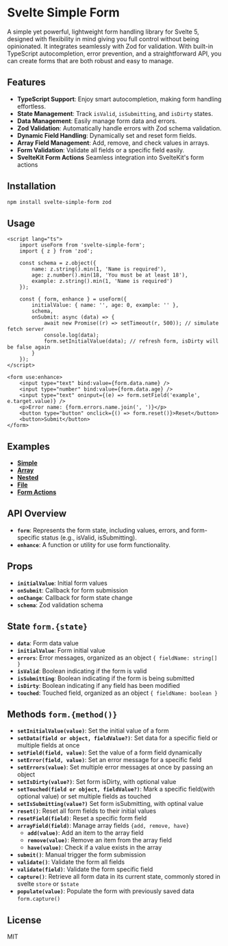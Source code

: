 # Svelte Simple Form

A simple yet powerful, lightweight form handling library for Svelte 5, designed with flexibility in mind giving you full control without being opinionated. It integrates seamlessly with Zod for validation. With built-in TypeScript autocompletion, error prevention, and a straightforward API, you can create forms that are both robust and easy to manage.

## Features

- **TypeScript Support**: Enjoy smart autocompletion, making form handling effortless.
- **State Management**: Track `isValid`, `isSubmitting`, and `isDirty` states.
- **Data Management**: Easily manage form data and errors.
- **Zod Validation**: Automatically handle errors with Zod schema validation.
- **Dynamic Field Handling**: Dynamically set and reset form fields.
- **Array Field Management**: Add, remove, and check values in arrays.
- **Form Validation**: Validate all fields or a specific field easily.
- **SvelteKit Form Actions** Seamless integration into SvelteKit's form actions

## Installation

```bash
npm install svelte-simple-form zod
```

## Usage

```svelte
<script lang="ts">
	import useForm from 'svelte-simple-form';
	import { z } from 'zod';

	const schema = z.object({
		name: z.string().min(1, 'Name is required'),
		age: z.number().min(18, 'You must be at least 18'),
		example: z.string().min(1, 'Name is required')
	});

	const { form, enhance } = useForm({
		initialValue: { name: '', age: 0, example: '' },
		schema,
		onSubmit: async (data) => {
			await new Promise((r) => setTimeout(r, 500)); // simulate fetch server
			console.log(data);
			form.setInitialValue(data); // refresh form, isDirty will be false again
		}
	});
</script>

<form use:enhance>
	<input type="text" bind:value={form.data.name} />
	<input type="number" bind:value={form.data.age} />
	<input type="text" oninput={(e) => form.setField('example', e.target.value)} />
	<p>Error name: {form.errors.name.join(', ')}</p>
	<button type="button" onclick={() => form.reset()}>Reset</button>
	<button>Submit</button>
</form>
```

## Examples

- **[Simple](https://github.com/harryhdt/svelte-simple-form/blob/main/example/simple.md)**
- **[Array](https://github.com/harryhdt/svelte-simple-form/blob/main/example/array.md)**
- **[Nested](https://github.com/harryhdt/svelte-simple-form/blob/main/example/nested.md)**
- **[File](https://github.com/harryhdt/svelte-simple-form/blob/main/example/file.md)**
- **[Form Actions](https://github.com/harryhdt/svelte-simple-form/blob/main/example/form-actions.md)**

## API Overview

- **`form`**: Represents the form state, including values, errors, and form-specific status (e.g., isValid, isSubmitting).
- **`enhance`**: A function or utility for use form functionality.

## Props

- **`initialValue`**: Initial form values
- **`onSubmit`**: Callback for form submission
- **`onChange`**: Callback for form state change
- **`schema`**: Zod validation schema

## State `form.{state}`

- **`data`**: Form data value
- **`initialValue`**: Form initial value
- **`errors`**: Error messages, organized as an object `{ fieldName: string[] }`
- **`isValid`**: Boolean indicating if the form is valid
- **`isSubmitting`**: Boolean indicating if the form is being submitted
- **`isDirty`**: Boolean indicating if any field has been modified
- **`touched`**: Touched field, organized as an object `{ fieldName: boolean }`

## Methods `form.{method()}`

- **`setInitialValue(value)`**: Set the initial value of a form
- **`setData(field or object, fieldValue?)`**: Set data for a specific field or multiple fields at once
- **`setField(field, value)`**: Set the value of a form field dynamically
- **`setError(field, value)`**: Set an error message for a specific field
- **`setErrors(value)`**: Set multiple error messages at once by passing an object
- **`setIsDirty(value?)`**: Set form isDirty, with optional value
- **`setTouched(field or object, fieldValue?)`**: Mark a specific field(with optional value) or set multiple fields as touched
- **`setIsSubmitting(value?)`** Set form isSubmitting, with optinal value
- **`reset()`**: Reset all form fields to their initial values
- **`resetField(field)`**: Reset a specific form field
- **`arrayField(field)`**: Manage array fields `{add, remove, have}`
  - **`add(value)`**: Add an item to the array field
  - **`remove(value)`**: Remove an item from the array field
  - **`have(value)`**: Check if a value exists in the array
- **`submit()`**: Manual trigger the form submission
- **`validate()`**: Validate the form all fields
- **`validate(field)`**: Validate the form specific field
- **`capture()`**: Retrieve all form data in its current state, commonly stored in svelte `store` or `$state`
- **`populate(value)`**: Populate the form with previously saved data `form.capture()`

## License

MIT
